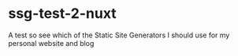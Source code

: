 # ssg-test-2-nuxt
A test so see which of the Static Site Generators I should use for my personal website and blog
